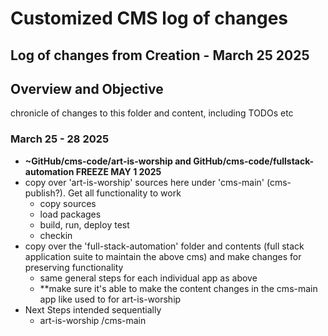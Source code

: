 # Customized CMS log of changes
## Log of changes from Creation - March 25 2025
## Overview and Objective
chronicle of changes to this folder and content, including TODOs etc

### March 25 - 28 2025
- **~GitHub/cms-code/art-is-worship and GitHub/cms-code/fullstack-automation FREEZE MAY 1 2025**
- copy over 'art-is-worship' sources here under 'cms-main' (cms-publish?). Get all functionality to work
    - copy sources
    - load packages
    - build, run, deploy test
    - checkin
- copy over the 'full-stack-automation' folder and contents (full stack application suite to maintain the above cms) and make changes for preserving functionality
    - same general steps for each individual app as above
    - **make sure it's able to make the content changes in the cms-main app like used to for art-is-worship
- Next Steps intended sequentially
    - art-is-worship /cms-main
